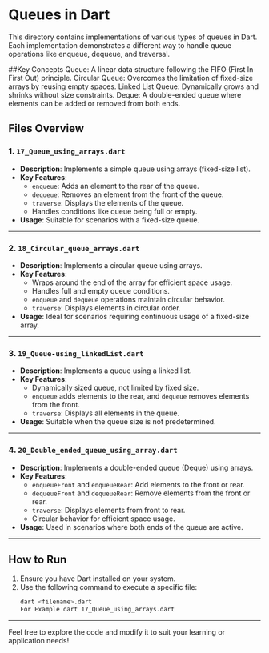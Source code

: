 # Queues in Dart

This directory contains implementations of various types of queues in Dart. Each implementation demonstrates a different way to handle queue operations like enqueue, dequeue, and traversal.

##Key Concepts
Queue: A linear data structure following the FIFO (First In First Out) principle.
Circular Queue: Overcomes the limitation of fixed-size arrays by reusing empty spaces.
Linked List Queue: Dynamically grows and shrinks without size constraints.
Deque: A double-ended queue where elements can be added or removed from both ends.

## Files Overview

### 1. `17_Queue_using_arrays.dart`
- **Description**: Implements a simple queue using arrays (fixed-size list).
- **Key Features**:
  - `enqueue`: Adds an element to the rear of the queue.
  - `dequeue`: Removes an element from the front of the queue.
  - `traverse`: Displays the elements of the queue.
  - Handles conditions like queue being full or empty.
- **Usage**: Suitable for scenarios with a fixed-size queue.

---

### 2. `18_Circular_queue_arrays.dart`
- **Description**: Implements a circular queue using arrays.
- **Key Features**:
  - Wraps around the end of the array for efficient space usage.
  - Handles full and empty queue conditions.
  - `enqueue` and `dequeue` operations maintain circular behavior.
  - `traverse`: Displays elements in circular order.
- **Usage**: Ideal for scenarios requiring continuous usage of a fixed-size array.

---

### 3. `19_Queue-using_linkedList.dart`
- **Description**: Implements a queue using a linked list.
- **Key Features**:
  - Dynamically sized queue, not limited by fixed size.
  - `enqueue` adds elements to the rear, and `dequeue` removes elements from the front.
  - `traverse`: Displays all elements in the queue.
- **Usage**: Suitable when the queue size is not predetermined.

---

### 4. `20_Double_ended_queue_using_array.dart`
- **Description**: Implements a double-ended queue (Deque) using arrays.
- **Key Features**:
  - `enqueueFront` and `enqueueRear`: Add elements to the front or rear.
  - `dequeueFront` and `dequeueRear`: Remove elements from the front or rear.
  - `traverse`: Displays elements from front to rear.
  - Circular behavior for efficient space usage.
- **Usage**: Used in scenarios where both ends of the queue are active.

---

## How to Run
1. Ensure you have Dart installed on your system.
2. Use the following command to execute a specific file:
   ```bash
   dart <filename>.dart
   For Example dart 17_Queue_using_arrays.dart
  ---
  
Feel free to explore the code and modify it to suit your learning or application needs!


   
